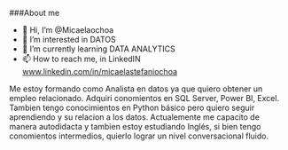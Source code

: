 ###About me 



- 👋 Hi, I’m @Micaelaochoa
- 👀 I’m interested in DATOS 
- 🌱 I’m currently learning DATA ANALYTICS
- 📫 How to reach me, in LinkedIN www.linkedin.com/in/micaelastefaniochoa

Me estoy formando como Analista en datos ya que quiero obtener un empleo relacionado. Adquiri conomientos en SQL Server, Power BI, Excel. 
Tambien tengo conocimientos en Python básico pero quiero seguir aprendiendo y su relacion a los datos. 
Actualemente me capacito de manera autodidacta y tambien estoy estudiando Inglés, si bien tengo conomientos intermedios, quierlo lograr un nivel conversacional fluido. 

<!---
Micaelaochoa/Micaelaochoa is a ✨ special ✨ repository because its `README.md` (this file) appears on your GitHub profile.
You can click the Preview link to take a look at your changes.
--->
